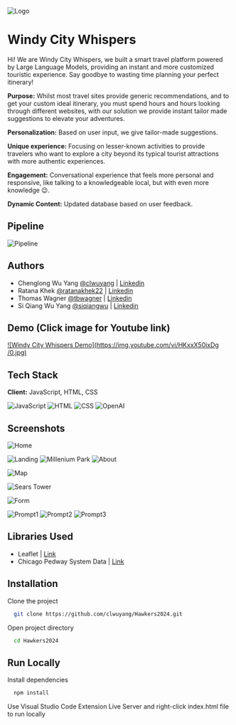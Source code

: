 
![Logo](https://github.com/clwuyang/Hawkers2024/blob/main/logo.png?raw=true)


# Windy City Whispers

Hi! We are Windy City Whispers, we built a smart travel platform powered by Large Language Models, providing an instant and more customized touristic experience. Say goodbye to wasting time planning your perfect itinerary!


**Purpose:** Whilst most travel sites provide generic recommendations, and to get your custom ideal itinerary, you must spend hours and hours looking through different websites, with our solution we provide instant tailor made suggestions to elevate your adventures.

**Personalization:** Based on user input, we give tailor-made suggestions.

**Unique experience:** Focusing on lesser-known activities to provide travelers who want to explore a city beyond its typical tourist attractions with more authentic experiences.

**Engagement:**  Conversational experience that feels more personal and responsive, like talking to a knowledgeable local, but with even more knowledge 😉.

**Dynamic Content:** Updated database based on user feedback.




## Pipeline

![Pipeline](https://github.com/clwuyang/Hawkers2024/blob/main/Pipeline.png?raw=true)

## Authors

- Chenglong Wu Yang [@clwuyang](https://www.github.com/clwuyang) | [Linkedin](https://www.linkedin.com/in/cwuyang/)
- Ratana Khek      [@ratanakhek22](https://www.github.com/ratanakhek22) | [Linkedin](https://www.linkedin.com/in/skhek/)
- Thomas Wagner    [@tbwagner](https://www.github.com/tbwagner) | [Linkedin](https://www.linkedin.com/in/thomas-wagner-267b49275/)
- Si Qiang Wu Yang   [@siqiangwu](https://www.github.com/siqiangwu) | [Linkedin](https://www.linkedin.com/in/siqiangwu/)


## Demo (Click image for Youtube link)

[![Windy City Whispers Demo](https://img.youtube.com/vi/HKxxX50ixDg /0.jpg)](https://www.youtube.com/watch?v=HKxxX50ixDg )


## Tech Stack

**Client:** JavaScript, HTML, CSS



![JavaScript](https://img.shields.io/badge/JavaScript-F7DF1E?style=for-the-badge&logo=javascript&logoColor=black
)
![HTML](https://img.shields.io/badge/HTML5-E34F26?style=for-the-badge&logo=html5&logoColor=white
)
![CSS](https://img.shields.io/badge/CSS3-1572B6?style=for-the-badge&logo=css3&logoColor=white
)
![OpenAI](https://img.shields.io/badge/OpenAI-412991?style=for-the-badge&logo=openai&logoColor=white)





## Screenshots
![Home](https://github.com/clwuyang/Hawkers2024/blob/main/screenshots/landing.png?raw=true)

![Landing](https://github.com/clwuyang/Hawkers2024/blob/main/screenshots/landing.JPG?raw=true)
![Millenium Park](https://github.com/clwuyang/Hawkers2024/blob/main/screenshots/millenniumpark.JPG?raw=true)
![About](https://github.com/clwuyang/Hawkers2024/blob/main/screenshots/about.png?raw=true)

![Map](https://github.com/clwuyang/Hawkers2024/blob/main/screenshots/map.JPG?raw=true)

![Sears Tower](https://github.com/clwuyang/Hawkers2024/blob/main/screenshots/searstower.JPG?raw=true)

![Form](https://github.com/clwuyang/Hawkers2024/blob/main/screenshots/chatform.png?raw=true)




![Prompt1](https://github.com/clwuyang/Hawkers2024/blob/main/screenshots/prompt1.png?raw=true)
![Prompt2](https://github.com/clwuyang/Hawkers2024/blob/main/screenshots/prompt2.png?raw=true)
![Prompt3](https://github.com/clwuyang/Hawkers2024/blob/main/screenshots/prompt3.png?raw=true)
## Libraries Used

- Leaflet | [Link](https://leafletjs.com/index.html)
- Chicago Pedway System Data | [Link](https://data.cityofchicago.org/Transportation/Pedway-Routes/aqxt-626s)

  
## Installation

Clone the project 

```bash
  git clone https://github.com/clwuyang/Hawkers2024.git
```

Open project directory
```bash
  cd Hawkers2024
```
    
## Run Locally

Install dependencies

```bash
  npm install
```

Use Visual Studio Code Extension Live Server and right-click index.html file to run locally
